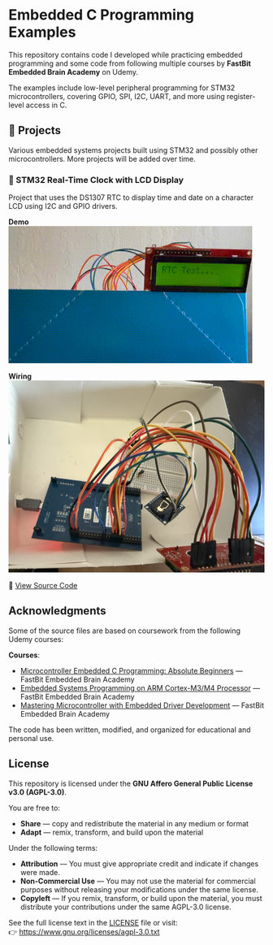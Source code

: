 # Embedded C Programming Examples

This repository contains code I developed while practicing embedded programming and some code from following multiple courses by **FastBit Embedded Brain Academy** on Udemy.

The examples include low-level peripheral programming for STM32 microcontrollers, covering GPIO, SPI, I2C, UART, and more using register-level access in C.

## 🧪 Projects

Various embedded systems projects built using STM32 and possibly other microcontrollers. More projects will be added over time.

### 🔷 STM32 Real-Time Clock with LCD Display

Project that uses the DS1307 RTC to display time and date on a character LCD using I2C and GPIO drivers.

**Demo**
![Demo GIF](./target/images/rtc.gif)

**Wiring**
![Wiring](./target/images/rtc.jpeg)

📁 [View Source Code](https://github.com/mdwashi32/embedded/blob/main/target/stm32f4xx_drivers/Src/017rtc_lcd.c)

## Acknowledgments

Some of the source files are based on coursework from the following Udemy courses:

**Courses**: 
- [Microcontroller Embedded C Programming: Absolute Beginners](https://www.udemy.com/course/microcontroller-embedded-c-programming/) — FastBit Embedded Brain Academy
- [Embedded Systems Programming on ARM Cortex-M3/M4 Processor](https://www.udemy.com/course/embedded-system-programming-on-arm-cortex-m3m4/) — FastBit Embedded Brain Academy
- [Mastering Microcontroller with Embedded Driver Development](https://www.udemy.com/course/mastering-microcontroller-with-peripheral-driver-development/) — FastBit Embedded Brain Academy

The code has been written, modified, and organized for educational and personal use.

## License

This repository is licensed under the **GNU Affero General Public License v3.0 (AGPL-3.0)**.

You are free to:
- **Share** — copy and redistribute the material in any medium or format
- **Adapt** — remix, transform, and build upon the material

Under the following terms:
- **Attribution** — You must give appropriate credit and indicate if changes were made.
- **Non-Commercial Use** — You may not use the material for commercial purposes without releasing your modifications under the same license.
- **Copyleft** — If you remix, transform, or build upon the material, you must distribute your contributions under the same AGPL-3.0 license.

See the full license text in the [LICENSE](./LICENSE) file or visit:  
👉 https://www.gnu.org/licenses/agpl-3.0.txt

